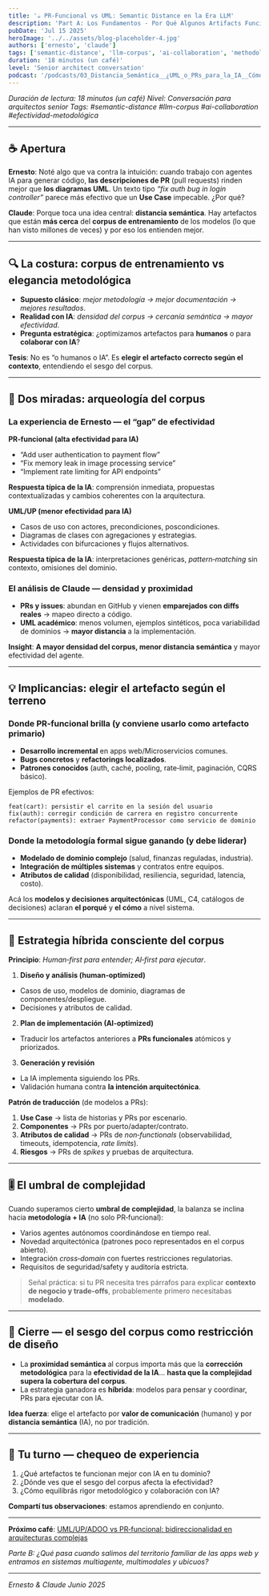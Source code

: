 ```yaml
---
title: '☕ PR-Funcional vs UML: Semantic Distance en la Era LLM'
description: 'Part A: Los Fundamentos - Por Qué Algunos Artifacts Funcionan Mejor Con AI'
pubDate: 'Jul 15 2025'
heroImage: '../../assets/blog-placeholder-4.jpg'
authors: ['ernesto', 'claude']
tags: ['semantic-distance', 'llm-corpus', 'ai-collaboration', 'methodology-effectiveness']
duration: '18 minutos (un café)'
level: 'Senior architect conversation'
podcast: '/podcasts/03_Distancia_Semántica__¿UML_o_PRs_para_la_IA__Cómo_Optimizar_Tu_Código_y_Diseñar_Mejor_.m4a'
---
```


*Duración de lectura: 18 minutos (un café)*
*Nivel: Conversación para arquitectos senior*
*Tags: #semantic-distance #llm-corpus #ai-collaboration #efectividad-metodológica*

---

## ☕ Apertura

**Ernesto**: Noté algo que va contra la intuición: cuando trabajo con agentes IA para generar código, **las descripciones de PR** (pull requests) rinden mejor que **los diagramas UML**. Un texto tipo *“fix auth bug in login controller”* parece más efectivo que un **Use Case** impecable. ¿Por qué?

**Claude**: Porque toca una idea central: **distancia semántica**. Hay artefactos que están **más cerca** del **corpus de entrenamiento** de los modelos (lo que han visto millones de veces) y por eso los entienden mejor.

---

## 🔍 La costura: corpus de entrenamiento vs elegancia metodológica

* **Supuesto clásico**: *mejor metodología → mejor documentación → mejores resultados*.
* **Realidad con IA**: *densidad del corpus → cercanía semántica → mayor efectividad*.
* **Pregunta estratégica**: ¿optimizamos artefactos para **humanos** o para **colaborar con IA**?

**Tesis**: No es “o humanos o IA”. Es **elegir el artefacto correcto según el contexto**, entendiendo el sesgo del corpus.

---

## 👥 Dos miradas: arqueología del corpus

### La experiencia de Ernesto — el “gap” de efectividad

**PR‑funcional (alta efectividad para IA)**

* “Add user authentication to payment flow”
* “Fix memory leak in image processing service”
* “Implement rate limiting for API endpoints”

**Respuesta típica de la IA**: comprensión inmediata, propuestas contextualizadas y cambios coherentes con la arquitectura.

**UML/UP (menor efectividad para IA)**

* Casos de uso con actores, precondiciones, poscondiciones.
* Diagramas de clases con agregaciones y estrategias.
* Actividades con bifurcaciones y flujos alternativos.

**Respuesta típica de la IA**: interpretaciones genéricas, *pattern‑matching* sin contexto, omisiones del dominio.

### El análisis de Claude — densidad y proximidad

* **PRs y issues**: abundan en GitHub y vienen **emparejados con diffs reales** → mapeo directo a código.
* **UML académico**: menos volumen, ejemplos sintéticos, poca variabilidad de dominios → **mayor distancia** a la implementación.

**Insight**: **A mayor densidad del corpus, menor distancia semántica** y mayor efectividad del agente.

---

## 💡 Implicancias: elegir el artefacto según el terreno

### Donde PR‑funcional brilla (y conviene usarlo como artefacto primario)

* **Desarrollo incremental** en apps web/Microservicios comunes.
* **Bugs concretos** y **refactorings localizados**.
* **Patrones conocidos** (auth, caché, pooling, rate‑limit, paginación, CQRS básico).

Ejemplos de PR efectivos:

```text
feat(cart): persistir el carrito en la sesión del usuario
fix(auth): corregir condición de carrera en registro concurrente
refactor(payments): extraer PaymentProcessor como servicio de dominio
```

### Donde la metodología formal sigue ganando (y debe liderar)

* **Modelado de dominio complejo** (salud, finanzas reguladas, industria).
* **Integración de múltiples sistemas** y contratos entre equipos.
* **Atributos de calidad** (disponibilidad, resiliencia, seguridad, latencia, costo).

Acá los **modelos y decisiones arquitectónicas** (UML, C4, catálogos de decisiones) aclaran **el porqué** y **el cómo** a nivel sistema.

---

## 🧪 Estrategia híbrida consciente del corpus

**Principio**: *Human‑first para entender; AI‑first para ejecutar*.

1. **Diseño y análisis (human‑optimized)**

* Casos de uso, modelos de dominio, diagramas de componentes/despliegue.
* Decisiones y atributos de calidad.

2. **Plan de implementación (AI‑optimized)**

* Traducir los artefactos anteriores a **PRs funcionales** atómicos y priorizados.

3. **Generación y revisión**

* La IA implementa siguiendo los PRs.
* Validación humana contra **la intención arquitectónica**.

**Patrón de traducción** (de modelos a PRs):

1. **Use Case** → lista de historias y PRs por escenario.
2. **Componentes** → PRs por puerto/adapter/contrato.
3. **Atributos de calidad** → PRs de *non‑functionals* (observabilidad, timeouts, idempotencia, *rate limits*).
4. **Riesgos** → PRs de *spikes* y pruebas de arquitectura.

---

## 🎚️ El umbral de complejidad

Cuando superamos cierto **umbral de complejidad**, la balanza se inclina hacia **metodología + IA** (no solo PR‑funcional):

* Varios agentes autónomos coordinándose en tiempo real.
* Novedad arquitectónica (patrones poco representados en el corpus abierto).
* Integración *cross‑domain* con fuertes restricciones regulatorias.
* Requisitos de seguridad/safety y auditoría estricta.

> Señal práctica: si tu PR necesita tres párrafos para explicar **contexto de negocio y trade‑offs**, probablemente primero necesitabas **modelado**.

---

## 🎯 Cierre — el sesgo del corpus como restricción de diseño

* La **proximidad semántica** al corpus importa más que la **corrección metodológica** para la **efectividad de la IA**… **hasta que la complejidad supera la cobertura del corpus**.
* La estrategia ganadora es **híbrida**: modelos para pensar y coordinar, PRs para ejecutar con IA.

**Idea fuerza**: elige el artefacto por **valor de comunicación** (humano) y por **distancia semántica** (IA), no por tradición.

---

## 🔄 Tu turno — chequeo de experiencia

1. ¿Qué artefactos te funcionan mejor con IA en tu dominio?
2. ¿Dónde ves que el sesgo del corpus afecta la efectividad?
3. ¿Cómo equilibrás rigor metodológico y colaboración con IA?

**Compartí tus observaciones**: estamos aprendiendo en conjunto.

---

**Próximo café**: [UML/UP/ADOO vs PR‑funcional: bidireccionalidad en arquitecturas complejas](/blog/04-profundizando-la-bidireccionalidad-arquitecturas-complejas/)

*Parte B: ¿Qué pasa cuando salimos del territorio familiar de las apps web y entramos en sistemas multiagente, multimodales y ubicuos?*

---

*Ernesto & Claude*
*Junio 2025*
